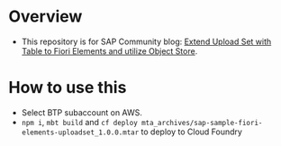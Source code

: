 # Overview
- This repository is for SAP Community blog: [Extend Upload Set with Table to Fiori Elements and utilize Object Store](https://community.sap.com/t5/technology-blogs-by-members/extend-upload-set-with-table-to-fiori-elements-and-utilize-object-store).

# How to use this
- Select BTP subaccount on AWS.
- `npm i`, `mbt build` and `cf deploy mta_archives/sap-sample-fiori-elements-uploadset_1.0.0.mtar` to deploy to Cloud Foundry
